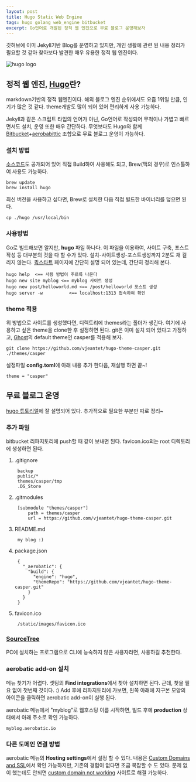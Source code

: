 ```yaml
--- 
layout: post  
title: Hugo Static Web Engine  
tags: hugo golang web_engine bitbucket    
excerpt: Go언어로 개발된 정적 웹 엔진으로 무료 블로그 운영해보자       
---  
```


깃허브에 이미 Jekyll기반  Blog를 운영하고 있지만, 개인 생활에 관련 된 내용 정리가 필요할 것 같아 찾아보다 발견한 매우 유용한 정적 웹 엔진이다. 
    
![hugo logo](https://gohugo.io/img/hugo.png)  

## 정적 웹 엔진, [Hugo](https://gohugo.io/)란?   
    
markdown기반의 정적 웹엔진이다. 해외 블로그 엔진 순위에서도 요즘 1위일 만큼, 인기가 많은 것 같다. theme개발도 많이 되어 있어 편리하게 사용 가능하다.  

Jekyll과 같은 스크립트 타입의 언어가 아닌, Go언어로 작성되어 무척이나 가볍고 빠르면서도 설치, 운영 또한 매우 간단하다. 무엇보다도 Hugo와 함께 [Bitbucket](https://bitbucket.org/)+[aerobabittic](https://www.aerobatic.com/) 조합으로 무료 블로그 운영이 가능하다. 

### 설치 방법  

[소스코드](https://github.com/spf13/hugo)도 공개되어 있어 직접 Build하여 사용해도 되고, Brew(맥의 경우)로 인스톨하여 사용도 가능하다.  

	brew update
	brew install hugo  
  
최신 버전을 사용하고 싶다면, Brew로 설치한 다음 직접 빌드한 바이너리를 덮으면 된다.   

	cp ./hugo /usr/local/bin

### 사용방법   

Go로 빌드해보면 알지만, **hugo** 파일 하나다. 이 파일을 이용하여, 사이트 구축, 포스트 작성 등 대부분의 것을 다 할 수가 있다. 설치-사이트생성-포스트생성까지 2분도 채 걸리지 않는다. [퀵스타트](http://gohugo.io/overview/quickstart/) 페이지에 간단히 설명 되어 있는데, 간단히 정리해 본다.  

	hugo help  <== 사용 방법이 주르륵 나온다  
	hugo new site myblog <== myblog 사이트 생성
	hugo new post/helloworld.md <== /post/helloworld 포스트 생성 
	hugo server -w   		<== localhost:1313 접속하여 확인  

### theme 적용  

위 방법으로 사이트를 생성했다면, 디렉토리에 themes라는 폴더가 생긴다. 여기에 사용하고 싶은 theme을 clone한 후 설정하면 된다. git은 이미 설치 되어 있다고 가정하고, [Ghost](https://ghost.org/)의 default theme인 casper를 적용해 보자.    

	git clone https://github.com/vjeantet/hugo-theme-casper.git ./themes/casper   
	
설정파일 **config.toml**에 아래 내용 추가 한다음, 재실행 하면 끝~!

	theme = "casper"  
  
  
  
## 무료 블로그 운영  
  
[hugo 튜토리얼](http://gohugo.io/tutorials/hosting-on-bitbucket/)에 잘 설명되어 있다. 추가적으로 필요한 부분만 따로 정리~   

### 추가 파일  

bitbucket 리파지토리에 push할 때 같이 보내면 된다. favicon.ico외는 root 디렉토리에 생성하면 된다.    

1. .gitignore 
  
		backup
		public/*
		themes/casper/tmp
		.DS_Store

2. .gitmodules  

		[submodule "themes/casper"]
			path = themes/casper
			url = https://github.com/vjeantet/hugo-theme-casper.git  
			
3. README.md  

		my blog :)  
		
4. package.json  

		{
		  "_aerobatic": {
		    "build": {
		      "engine": "hugo",
		      "themeRepo": "https://github.com/vjeantet/hugo-theme-casper.git"
		    }
		  }
		}  

5. favicon.ico  

		/static/images/favicon.ico  
  

### [SourceTree](https://www.atlassian.com/software/sourcetree)  

PC에 설치하는 프로그램으로 CLI에 능숙하지 않은 사용자라면, 사용하길 추천한다.  

### aerobatic add-on 설치  

메뉴 찾기가 어렵다. 셋팅의 **Find integrations**에서 찾아 설치하면 된다. 근데, 찾을 필요 없이 첫번째 것이다. :) Add 후에 리파지토리에 가보면, 왼쪽 아래에 지구본 모양의 아이콘을 클릭하면 aerobatic add-on이 실행 된다.  
  
aerobatic 메뉴에서 "myblog"로 웹호스팅 이름 시작하면, 빌드 후에 **production** 상태에서 아래 주소로 확인 가능하다. 
  
	myblog.aerobatic.io  
    
### 다른 도메인 연결 방법    
  
aerobatic 메뉴의 **Hosting settings**에서 설정 할 수 있다. 내용은 [Custom Domains and SSL](https://www.aerobatic.com/docs/custom-domains-ssl)에서 확인 가능하지만, 기존의 경험이 없다면 조금 복잡할 수 도 있다. 문제 없이 했는데도 안되면 [custom domain not working](https://aerobatic.atlassian.net/wiki/display/AKB/Custom+domain+not+working) 사이트로 해결 가능하다.  
